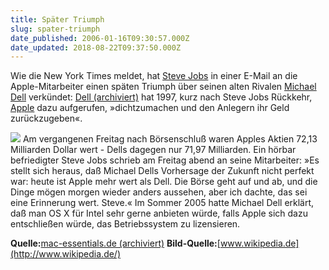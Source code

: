 ```yaml
---
title: Später Triumph
slug: spater-triumph
date_published: 2006-01-16T09:30:57.000Z
date_updated: 2018-08-22T09:37:50.000Z
---
```


Wie die New York Times meldet, hat [Steve Jobs](http://de.wikipedia.org/wiki/Steve_Jobs) in einer E-Mail an die Apple-Mitarbeiter einen späten Triumph über seinen alten Rivalen [Michael Dell](http://de.wikipedia.org/wiki/Michael_Dell) verkündet: [Dell (archiviert)](http://web.archive.org/web/20060117032110/http://www.dell.de:80/) hat 1997, kurz nach Steve Jobs Rückkehr, [Apple](http://www.apple.de/) dazu aufgerufen, »dichtzumachen und den Anlegern ihr Geld zurückzugeben«. 

![](//picdump.thafaker.de/upload.wikimedia.org/wikipedia/commons/5/58/Stevejobs_Macworld2005.jpg)
Am vergangenen Freitag nach Börsenschluß waren Apples Aktien 72,13 Milliarden Dollar wert - Dells dagegen nur 71,97 Milliarden. Ein hörbar befriedigter Steve Jobs schrieb am Freitag abend an seine Mitarbeiter: »Es stellt sich heraus, daß Michael Dells Vorhersage der Zukunft nicht perfekt war: heute ist Apple mehr wert als Dell. Die Börse geht auf und ab, und die Dinge mögen morgen wieder anders aussehen, aber ich dachte, das sei eine Erinnerung wert. Steve.« 
Im Sommer 2005 hatte Michael Dell erklärt, daß man OS X für Intel sehr gerne anbieten würde, falls Apple sich dazu entschließen würde, das Betriebssystem zu lizensieren. 

**Quelle:**[mac-essentials.de (archiviert)](http://web.archive.org/web/20060117072347/http://www.mac-essentials.de:80/)
**Bild-Quelle:**[www.wikipedia.de](http://www.wikipedia.de/)
